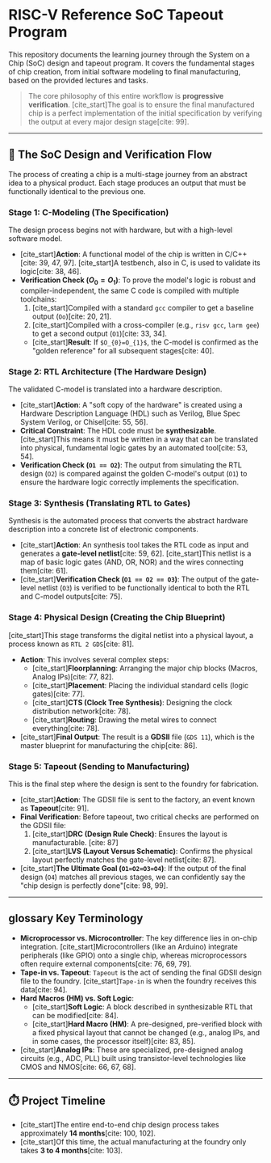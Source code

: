 # RISC-V Reference SoC Tapeout Program

This repository documents the learning journey through the System on a Chip (SoC) design and tapeout program. It covers the fundamental stages of chip creation, from initial software modeling to final manufacturing, based on the provided lectures and tasks.

> The core philosophy of this entire workflow is **progressive verification**. [cite_start]The goal is to ensure the final manufactured chip is a perfect implementation of the initial specification by verifying the output at every major design stage[cite: 99].

---

## 🚀 The SoC Design and Verification Flow

The process of creating a chip is a multi-stage journey from an abstract idea to a physical product. Each stage produces an output that must be functionally identical to the previous one.

### Stage 1: C-Modeling (The Specification)

The design process begins not with hardware, but with a high-level software model.

* [cite_start]**Action**: A functional model of the chip is written in C/C++[cite: 39, 47, 97]. [cite_start]A testbench, also in C, is used to validate its logic[cite: 38, 46].
* **Verification Check ($O_0 = O_1$)**: To prove the model's logic is robust and compiler-independent, the same C code is compiled with multiple toolchains:
    1.  [cite_start]Compiled with a standard `gcc` compiler to get a baseline output (`Oo`)[cite: 20, 21].
    2.  [cite_start]Compiled with a cross-compiler (e.g., `risv gcc`, `larm gee`) to get a second output (`O1`)[cite: 33, 34].
    * [cite_start]**Result**: If `$O_{0}=O_{1}$`, the C-model is confirmed as the "golden reference" for all subsequent stages[cite: 40].

### Stage 2: RTL Architecture (The Hardware Design)

The validated C-model is translated into a hardware description.

* [cite_start]**Action**: A "soft copy of the hardware" is created using a Hardware Description Language (HDL) such as Verilog, Blue Spec System Verilog, or Chisel[cite: 55, 56].
* **Critical Constraint**: The HDL code must be **synthesizable**. [cite_start]This means it must be written in a way that can be translated into physical, fundamental logic gates by an automated tool[cite: 53, 54].
* **Verification Check (`O1 == O2`)**: The output from simulating the RTL design (`O2`) is compared against the golden C-model's output (`O1`) to ensure the hardware logic correctly implements the specification.

### Stage 3: Synthesis (Translating RTL to Gates)

Synthesis is the automated process that converts the abstract hardware description into a concrete list of electronic components.

* [cite_start]**Action**: An synthesis tool takes the RTL code as input and generates a **gate-level netlist**[cite: 59, 62]. [cite_start]This netlist is a map of basic logic gates (AND, OR, NOR) and the wires connecting them[cite: 61].
* [cite_start]**Verification Check (`O1 == O2 == O3`)**: The output of the gate-level netlist (`O3`) is verified to be functionally identical to both the RTL and C-model outputs[cite: 75].

### Stage 4: Physical Design (Creating the Chip Blueprint)

[cite_start]This stage transforms the digital netlist into a physical layout, a process known as `RTL 2 GDS`[cite: 81].

* **Action**: This involves several complex steps:
    * [cite_start]**Floorplanning**: Arranging the major chip blocks (Macros, Analog IPs)[cite: 77, 82].
    * [cite_start]**Placement**: Placing the individual standard cells (logic gates)[cite: 77].
    * [cite_start]**CTS (Clock Tree Synthesis)**: Designing the clock distribution network[cite: 78].
    * [cite_start]**Routing**: Drawing the metal wires to connect everything[cite: 78].
* [cite_start]**Final Output**: The result is a **GDSII** file (`GDS 11`), which is the master blueprint for manufacturing the chip[cite: 86].

### Stage 5: Tapeout (Sending to Manufacturing)

This is the final step where the design is sent to the foundry for fabrication.

* [cite_start]**Action**: The GDSII file is sent to the factory, an event known as **Tapeout**[cite: 91].
* **Final Verification**: Before tapeout, two critical checks are performed on the GDSII file:
    1.  [cite_start]**DRC (Design Rule Check)**: Ensures the layout is manufacturable. [cite: 87]
    2.  [cite_start]**LVS (Layout Versus Schematic)**: Confirms the physical layout perfectly matches the gate-level netlist[cite: 87].
* [cite_start]**The Ultimate Goal (`O1=O2=O3=O4`)**: If the output of the final design (`O4`) matches all previous stages, we can confidently say the "chip design is perfectly done"[cite: 98, 99].

---

## glossary Key Terminology

* **Microprocessor vs. Microcontroller**: The key difference lies in on-chip integration. [cite_start]Microcontrollers (like an Arduino) integrate peripherals (like GPIO) onto a single chip, whereas microprocessors often require external components[cite: 76, 69, 79].
* **Tape-in vs. Tapeout**: `Tapeout` is the act of sending the final GDSII design file to the foundry. [cite_start]`Tape-in` is when the foundry receives this data[cite: 94].
* **Hard Macros (HM) vs. Soft Logic**:
    * [cite_start]**Soft Logic**: A block described in synthesizable RTL that can be modified[cite: 84].
    * [cite_start]**Hard Macro (HM)**: A pre-designed, pre-verified block with a fixed physical layout that cannot be changed (e.g., analog IPs, and in some cases, the processor itself)[cite: 83, 85].
* [cite_start]**Analog IPs**: These are specialized, pre-designed analog circuits (e.g., ADC, PLL) built using transistor-level technologies like CMOS and NMOS[cite: 66, 67, 68].

---

## ⏱️ Project Timeline

* [cite_start]The entire end-to-end chip design process takes approximately **14 months**[cite: 100, 102].
* [cite_start]Of this time, the actual manufacturing at the foundry only takes **3 to 4 months**[cite: 103].